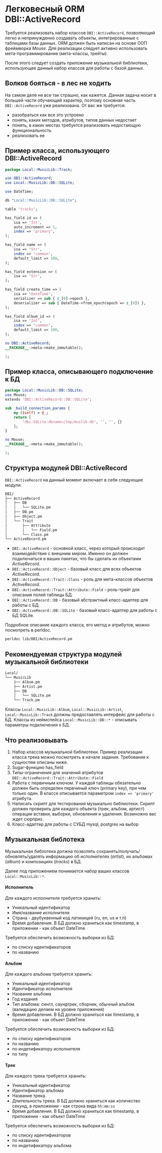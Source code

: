 Легковесный ORM DBI::ActiveRecord
====================================

Требуется реализовать набор классов `DBI::ActiveRecord`, позволяющий легко и непринужденно создавать объекты, интегрированные с таблицами базы данных.
ORM должен быть написан на основе ООП фреймворка *Mouse*. 
Для реализации следует активно использовать мета-программирование (мета-классы, трейты).

После этого следует создать приложение музыкальной библиотеки, использующее данный набор классов для работы с базой данных.

Волков бояться - в лес не ходить
--------------------

На самом деле не все так страшно, как кажется.
Данная задача носит в большей части обучающий характер, поэтому основная часть `DBI::ActiveRecord` уже реализована.
От вас же требуется:
* разобраться как все это устроено
* понять, каких методов, атрибутов, типов данных недостает
* понять, в каких местах требуется реализовать недостающую функциональность
* реализовать ее

Пример класса, использующего DBI::ActiveRecord
--------------------

```perl
package Local::MusicLib::Track;

use DBI::ActiveRecord;
use Local::MusicLib::DB::SQLite;

use DateTime;

db "Local::MusicLib::DB::SQLite";

table 'tracks';

has_field id => (
    isa => 'Int',
    auto_increment => 1,
    index => 'primary',
);

has_field name => (
    isa => 'Str',
    index => 'common',
    default_limit => 100,
);

has_field extension => (
    isa => 'Str',
);

has_field create_time => (
    isa => 'DateTime',
    serializer => sub { $_[0]->epoch },
    deserializer => sub { DateTime->from_epoch(epoch => $_[0]) },
);

has_field album_id => (
    isa => 'Int',
    index => 'common',
    default_limit => 100,
);

no DBI::ActiveRecord;
__PACKAGE__->meta->make_immutable();

1;
```

Пример класса, описывающего подключение к БД
--------------------
```perl
package Local::MusicLib::DB::SQLite;
use Mouse;
extends 'DBI::ActiveRecord::DB::SQLite';

sub _build_connection_params {
    my ($self) = @_;
    return [
        'dbi:SQLite:dbname=/tmp/muslib.db', '', '', {}
    ];
}

no Mouse;
__PACKAGE__->meta->make_immutable();

1;
```

Структура модулей DBI::ActiveRecord
--------------
`DBI::ActiveRecord` на данный момент включает в себя следующие модули:
```bash
DBI/
├── ActiveRecord
│   ├── DB
│   │   └── SQLite.pm
│   ├── DB.pm
│   ├── Object.pm
│   └── Trait
│       ├── Attribute
│       │   └── Field.pm
│       └── Class.pm
└── ActiveRecord.pm
```

* `DBI::ActiveRecord` - основной класс, через который происходит взаимодействие с внешним миром. Именно он должен подключаться в ваших пакетах, что бы сделать их объектами *ActiveRecord*.
* `DBI::ActiveRecord::Object` - базовый класс для всех объектов *ActiveRecord*.
* `DBI::ActiveRecord::Trait::Class` - роль для мета-классов объектов *ActiveRecord*.
* `DBI::ActiveRecord::Trait::Attribute::Field` - роль-трейт для описания полей таблицы БД.
* `DBI::ActiveRecord::DB` - базовый абстрактный класс-адаптер для работы с БД.
* `DBI::ActiveRecord::DB::SQLite` - базовый класс-адаптер для работы с БД SQLite.

Подробное описание каждого класса, его метод и атрибутов, можно посмотреть в perldoc.
```bash
perldoc lib/DBI/ActiveRecord.pm
```

Рекомендуемая структура модулей музыкальной библиотеки
--------------
```bash
Local/
└── MusicLib
    ├── Album.pm
    ├── Artist.pm
    ├── DB
    │   └── SQLite.pm
    └── Track.pm
```

Классы `Local::MusicLib::Album`, `Local::MusicLib::Artist`, `Local::MusicLib::Track` должны предоставлять интерфейс для работы с БД.
Классы из неймспейса `Local::MusicLib::DB::*` - описывать параметры подключения к БД.

Что реализовывать
------------
1. Набор классов музыкальной библиотеки. Пример реализации класса трека можно посмотреть в начале задания. Требования к сущностям описаны ниже.
2. Sugar-функцию has_field
3. Типы-ограничения для значений атрибутов `DBI::ActiveRecord::Trait::Attribute::Field`
4. Работа с первичным ключом. У каждой таблицы обязательно должен быть определен первчиный ключ (primary key), при чем только один. В классе описывается параметром `index => 'primary'` атрибута. 
5. Написать скрипт для тестирования музыкально библиотеки. Скрипт должен проверить для каждого объекта (трек, альбом, артист) операции вставки, выборки, обновления и удаления. Возмножно вас ждет сюрприз.
6. Класс-адаптер для работы с СУБД mysql, postgres на выбор

Музыкальная библотека
---------
Музыкальная библотека должна позволять сохранять/получать/обновлять/удалять информацию об исполнителях (*artist*), их альбомах (*album*) и композициях (*tracks*) в БД.

Далее под приложением понимается набор ваших классов `Local::MusicLib::*`.

#### Исполнитель
Для каждого исполнителя требуется хранить:
* Уникальный идентификатор
* Имя/название исполнителя
* Страна - двубуквенный код латиницей (ru, en, us и т.п)
* Время добавления. В БД должно храниться как timestamp, в приложении - как объект DateTime

Требуется обеспечить возможность выборки из БД:
* по списку идентификаторов
* по названию

#### Альбом
Для каждого альбома требуется хранить:
* Уникальный идентификатор
* Идентификатор исполнителя
* Название альбома
* Год издания
* Тип альбома: сингл, саундтрек, сборник, обычный альбом (валидацию делаем на уровне приложения)
* Время добавления. В БД должно храниться как timestamp, в приложении - как объект DateTime

Требуется обеспечить возможность выборки из БД:
* по списку идентификаторов
* по названию
* по индетификатору исполнителя
* по типу

#### Трек
Для каждого трека требуется хранить:
* Уникальный идентификатор
* Идентификатор альбома
* Название трека
* Длительность трека. В БД должно храниться как количество секунд, в приложении - как строка вида `hh:mm:ss`
* Время добавления. В БД должно храниться как timestamp, в приложении - как объект DateTime

Требуется обеспечить возможность выборки из БД:
* по списку идентификаторов
* по названию
* по индетификатору альбома